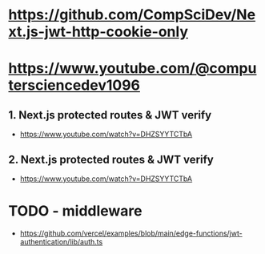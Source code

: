 # https://github.com/CompSciDev/Next.js-jwt-http-cookie-only

# https://www.youtube.com/@computersciencedev1096

## 1. Next.js protected routes & JWT verify

- https://www.youtube.com/watch?v=DHZSYYTCTbA

## 2. Next.js protected routes & JWT verify

- https://www.youtube.com/watch?v=DHZSYYTCTbA

# TODO - middleware

- https://github.com/vercel/examples/blob/main/edge-functions/jwt-authentication/lib/auth.ts

